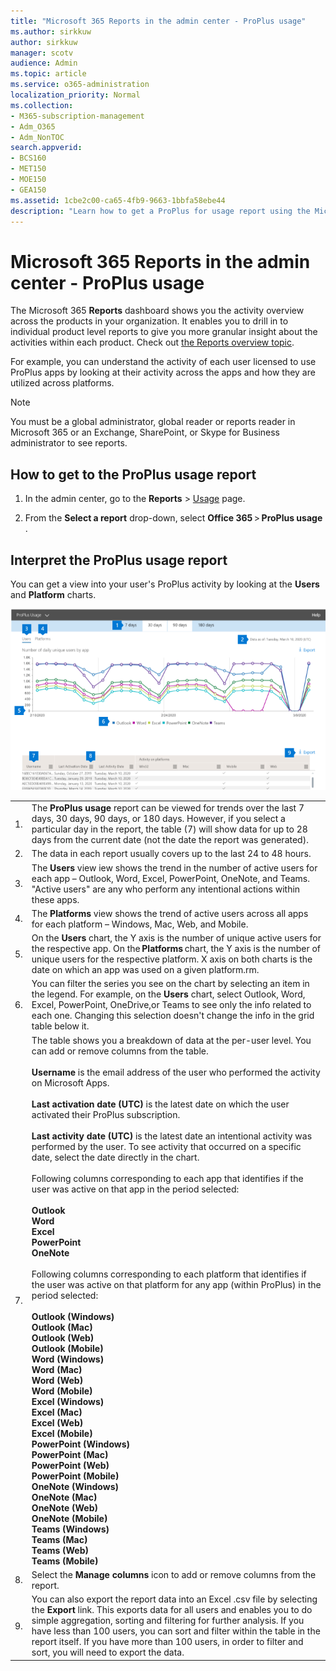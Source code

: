 ```yaml
---
title: "Microsoft 365 Reports in the admin center - ProPlus usage"
ms.author: sirkkuw
author: sirkkuw
manager: scotv
audience: Admin
ms.topic: article
ms.service: o365-administration
localization_priority: Normal
ms.collection: 
- M365-subscription-management
- Adm_O365
- Adm_NonTOC
search.appverid:
- BCS160
- MET150
- MOE150
- GEA150
ms.assetid: 1cbe2c00-ca65-4fb9-9663-1bbfa58ebe44
description: "Learn how to get a ProPlus for usage report using the Microsoft 365 Reports dashboard in the Microsoft 365 admin center."
---
```


# Microsoft 365 Reports in the admin center - ProPlus usage

The Microsoft 365 **Reports** dashboard shows you the activity overview across the products in your organization. It enables you to drill in to individual product level reports to give you more granular insight about the activities within each product. Check out [the Reports overview topic](activity-reports.md).
  
For example, you can understand the activity of each user licensed to use ProPlus apps by looking at their activity across the apps and how they are utilized across platforms.  
  
> [!NOTE]
> You must be a global administrator, global reader or reports reader in Microsoft 365 or an Exchange, SharePoint, or Skype for Business administrator to see reports. 

## How to get to the ProPlus usage report

1. In the admin center, go to the **Reports** \> <a href="https://go.microsoft.com/fwlink/p/?linkid=2074756" target="_blank">Usage</a> page.

    
2. From the **Select a report** drop-down, select **Office 365** \> **ProPlus usage** .

## Interpret the ProPlus usage report

You can get a view into your user's ProPlus activity by looking at the **Users** and **Platform** charts. 

![ProPlus usage report](../../media/proplususagenumbers.png)

|||
|:-----|:-----|
|1.  <br/> |The **ProPlus usage** report can be viewed for trends over the last 7 days, 30 days, 90 days, or 180 days. However, if you select a particular day in the report, the table (7) will show data for up to 28 days from the current date (not the date the report was generated).  <br/> |
|2.  <br/> |The data in each report usually covers up to the last 24 to 48 hours.  <br/> |
|3.  <br/> |The **Users** view iew shows the trend in the number of active users for each app – Outlook, Word, Excel, PowerPoint, OneNote, and Teams. "Active users" are any who perform any intentional actions within these apps.  <br/> |
|4.  <br/> |The **Platforms** view shows the trend of active users across all apps for each platform – Windows, Mac, Web, and Mobile. <br/> |
|5.<br/>|On the **Users** chart, the Y axis is the number of unique active users for the respective app. On the **Platforms** chart, the Y axis is the number of unique users for the respective platform. X axis on both charts is the date on which an app was used on a given platform.rm.<br/>|
|6.<br/>|You can filter the series you see on the chart by selecting an item in the legend. For example, on the **Users** chart, select Outlook, Word, Excel, PowerPoint, OneDrive,or Teams to see only the info related to each one. Changing this selection doesn't change the info in the grid table below it.|
|7.<br/>|The table shows you a breakdown of data at the per-user level. You can add or remove columns from the table. <br/><br/>**Username** is the email address of the user who performed the activity on Microsoft Apps.<br><br/>**Last activation date (UTC)** is the latest date on which the user activated their ProPlus subscription.<br/><br/>**Last activity date (UTC)** is the latest date an intentional activity was performed by the user. To see activity that occurred on a specific date, select the date directly in the chart.<br/><br/>Following columns corresponding to each app that identifies if the user was active on that app in the period selected:<br> <br>**Outlook** <br>**Word** <br>**Excel**<br>**PowerPoint** <br>**OneNote**<br><br> Following columns corresponding to each platform that identifies if the user was active on that platform for any app (within ProPlus) in the period selected:<br><br>**Outlook (Windows)**<br>**Outlook (Mac)**<br>**Outlook (Web)** <br>**Outlook (Mobile)**<br> **Word (Windows)**<br> **Word (Mac)**<br> **Word (Web)**<br> **Word (Mobile)**<br> **Excel (Windows)**<br> **Excel (Mac)**<br> **Excel (Web)**<br> **Excel (Mobile)**<br> **PowerPoint (Windows)**<br> **PowerPoint (Mac)**<br>**PowerPoint (Web)**<br> **PowerPoint (Mobile)**<br> **OneNote (Windows)**<br> **OneNote (Mac)**<br> **OneNote (Web)**<br>**OneNote (Mobile)**<br> **Teams (Windows)**<br> **Teams (Mac)**<br> **Teams (Web)**<br>**Teams (Mobile)** |
|8.<br/>|Select the **Manage columns** icon to add or remove columns from the report.|
|9.<br/>|You can also export the report data into an Excel .csv file by selecting the **Export** link. This exports data for all users and enables you to do simple aggregation, sorting and filtering for further analysis. If you have less than 100 users, you can sort and filter within the table in the report itself. If you have more than 100 users, in order to filter and sort, you will need to export the data.|